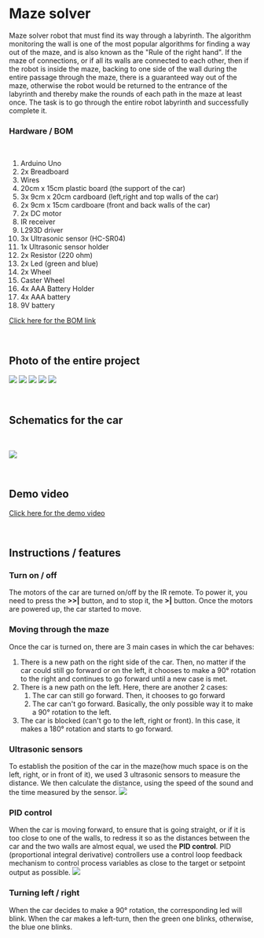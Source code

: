 # Maze solver

Maze solver robot that must find its way through a labyrinth. The algorithm monitoring the wall is one of the most popular algorithms for finding a way out of the maze, and is also known as the "Rule of the right hand". If the maze of connections, or if all its walls are connected to each other, then if the robot is inside the maze, backing to one side of the wall during the entire passage through the maze, there is a guaranteed way out of the maze, otherwise the robot would be returned to the entrance of the labyrinth and thereby make the rounds of each path in the maze at least once. The task is to go through the entire robot labyrinth and successfully complete it.

### Hardware / BOM ###
<br>

1. Arduino Uno
1. 2x Breadboard
1. Wires
1. 20cm x 15cm plastic board (the support of the car)
1. 3x 9cm x 20cm cardboard (left,right and top walls of the car)
1. 2x 9cm x 15cm cardboare (front and back walls of the car)
1. 2x DC motor
1. IR receiver
1. L293D driver
1. 3x Ultrasonic sensor (HC-SR04)
1. 1x Ultrasonic sensor holder
1. 2x Resistor (220 ohm)
1. 2x Led (green and blue)
1. 2x Wheel
1. Caster Wheel
1. 4x AAA Battery Holder
1. 4x AAA battery
1. 9V battery

[Click here for the BOM link](https://docs.google.com/spreadsheets/d/1Htry010sDG5Vxl1XxuDkIDsEU6a6pIBbHVVmY9l-o_E/edit#gid=253948986)

<br>

## Photo of the entire project ##
![](images/maze.jpeg)
![](images/front_car.jpeg)
![](images/right_car.jpeg)
![](images/left_car.jpeg)
![](images/back.jpeg)

<br>

## Schematics for the car ##

<br>

![](images/Fritzing_scheme.jpg)

<br>

## Demo video ##
[Click here for the demo video](https://youtu.be/VE46upkJfwo)

<br>

## Instructions / features ##

### Turn on / off ###

The motors of the car are turned on/off by the IR remote. To power it, you need to press the **>>|** button, and to stop it, the **>|** button. Once the motors are powered up, the car started to move. 

### Moving through the maze ###

Once the car is turned on, there are 3 main cases in which the car behaves:
<br>
1. There is a new path on the right side of the car. Then, no matter if the car could still go forward or on the left, it chooses to make a 90° rotation to the right and continues to go forward until a new case is met.
1. There is a new path on the left. Here, there are another 2 cases:
   1. The car can still go forward. Then, it chooses to go forward
   1. The car can't go forward. Basically, the only possible way it to make a 90° rotation to the left.
1. The car is blocked (can't go to the left, right or front). In this case, it makes a 180° rotation and starts to go forward.

### Ultrasonic sensors ###

To establish the position of the car in the maze(how much space is on the left, right, or in front of it), we used 3 ultrasonic sensors to measure the distance. We then calculate the distance, using the speed of the sound and the time measured by the sensor. ![](images/hc-sr04.png)

### PID control ###

When the car is moving forward, to ensure that is going straight, or if it is too close to one of the walls, to redress it so as the distances between the car and the two walls are almost equal, we used the **PID control**. PID (proportional integral derivative) controllers use a control loop feedback mechanism to control process variables as close to the target or setpoint output as possible. 
![](images/pid-controller.png)

### Turning left / right ###

When the car decides to make a 90° rotation, the corresponding led will blink. When the car makes a left-turn, then the green one blinks, otherwise, the blue one blinks.
